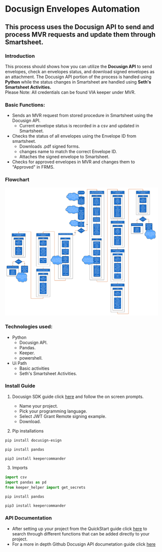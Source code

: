 # Docusign Envelopes Automation

## This process uses the Docusign API to send and process MVR requests and update them through Smartsheet.

### Introduction

This process should shows how you can utilize the **Docusign API** to send envelopes, check an envelopes status, and download signed envelopes as an attachment. The Docusign API portion of the process is handled using **Python** while the status changes in Smartsheet are handled using **Seth's Smartsheet Activities.** <br />
Please Note: All credentials can be found VIA keeper under MVR.

### Basic Functions:

- Sends an MVR request from stored procedure in Smartsheet using the Docusign API.
  - Current envelope status is recorded in a csv and updated in Smartsheet.
- Checks the status of all envelopes using the Envelope ID from smartsheet.
  - Downloads .pdf signed forms.
  - changes name to match the correct Envelope ID.
  - Attaches the signed envelope to Smartsheet.
- Checks for approved envelopes in MVR and changes them to "Approved" in FRMS.

### Flowchart

![LucidChart Diagram](MVR%20Process%20Flowchart.jpg)

### Technologies used:

- Python
  - Docusign API.
  - Pandas.
  - Keeper.
  - powershell.
- Ui Path
  - Basic activities
  - Seth's Smartsheet Activities.

### Install Guide

1. Docusign SDK guide click [here](https://developers.docusign.com/docs/esign-rest-api/quickstart/) and follow the on screen prompts.

   - Name your project.
   - Pick your programming language.
   - Select JWT Grant Remote signing example.
   - Download.

2. Pip installations

```
pip install docusign-esign
```
```
pip install pandas
```

```
pip3 install keepercommander
```

3. Imports

```python
import csv
import pandas as pd
from keeper_helper import get_secrets
```

```
pip install pandas
```

```
pip3 install keepercommander
```

### API Documentation

- After setting up your project from the QuickStart guide click [here](https://developers.docusign.com/docs/esign-rest-api/how-to/) to search through different functions that can be added directly to your project.
- For a more in depth Github Docusign API documetation guide click [here](https://docusign.github.io/docusign-esign-python-client/docusign_esign/apis/envelopes_api.html)
